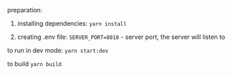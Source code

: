 preparation:

1. installing dependencies:
   `yarn install`

2. creating .env file:
   `SERVER_PORT=8010` - server port, the server will listen to

to run in dev mode:
`yarn start:dev`

to build
`yarn build`

